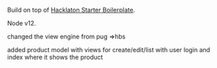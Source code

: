 Build on top of [Hacklaton Starter Boilerplate](https://github.com/sahat/hackathon-starter).

Node v12.

changed the view engine from pug =>hbs

added product model with views for create/edit/list with user login and index where it shows the product

